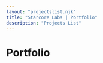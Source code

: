 ```yaml
---
layout: "projectslist.njk"
title: "Starcore Labs | Portfolio"
description: "Projects List"
---
```

<!-- portfolio -->
<h1 class="portfolio-title">Portfolio</h1>